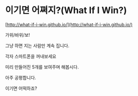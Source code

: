 이기면 어쪄지?(What If I Win?)
===============================

[http://what-if-i-win.github.io/](http://what-if-i-win.github.io/)

가위/바위/보!

그냥 하면 지는 사람만 계속 집니다.

각자 스마트폰을 꺼내보세요

미리 만들어진 5개를 보여주며 해봅시다.

아주 공평합니다.

이기면 어떡하죠?
